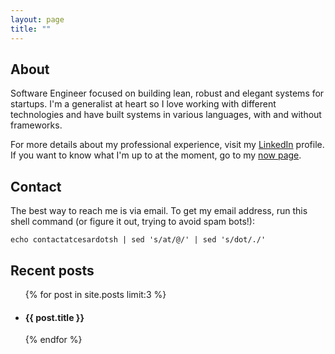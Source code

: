 ```yaml
---
layout: page
title: ""
---
```


## About

Software Engineer focused on building lean, robust and elegant systems
for startups. I'm a generalist at heart so I love working with different
technologies and have built systems in various languages, with and without
frameworks.

For more details about my professional experience, visit my
[LinkedIn](https://linkedin.com/in/cesarferradas) profile. If you want to know
what I'm up to at the moment, go to my [now page](/now).

## Contact

The best way to reach me is via email. To get my email address, run this shell
command (or figure it out, trying to avoid spam bots!):

```shell
echo contactatcesardotsh | sed 's/at/@/' | sed 's/dot/./'
```

## Recent posts

<ul class="related-posts">
{% for post in site.posts limit:3 %}
  <li>
  <h4>
    <a href="{{ site.baseurl }}{{ post.url }}" style="text-decoration: none">{{ post.title }}</a>
  </h4>
  </li>
{% endfor %}
</ul>
